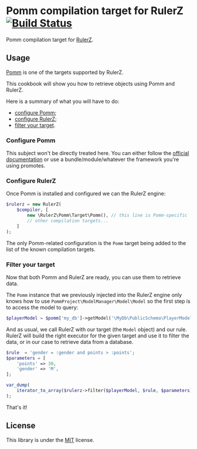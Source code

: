 # Pomm compilation target for RulerZ [![Build Status](https://travis-ci.org/rulerz-php/pomm.svg?branch=master)](https://travis-ci.org/rulerz-php/pomm)

Pomm compilation target for [RulerZ](https://github.com/K-Phoen/rulerz).

Usage
-----

[Pomm](http://www.pomm-project.org/) is one of the targets supported by RulerZ.

This cookbook will show you how to retrieve objects using Pomm and RulerZ.

Here is a summary of what you will have to do:

 * [configure Pomm](#configure-pomm);
 * [configure RulerZ](#configure-rulerz);
 * [filter your target](#filter-your-target).

### Configure Pomm

This subject won't be directly treated here. You can either follow the [official
documentation](http://www.pomm-project.org/documentation/sandbox2) or use a
bundle/module/whatever the framework you're using promotes.

### Configure RulerZ

Once Pomm is installed and configured we can the RulerZ engine:

```php
$rulerz = new RulerZ(
    $compiler, [
        new \RulerZ\Pomm\Target\Pomm(), // this line is Pomm-specific
        // other compilation targets...
    ]
);
```

The only Pomm-related configuration is the `Pomm` target being added to the list
of the known compilation targets.

### Filter your target

Now that both Pomm and RulerZ are ready, you can use them to retrieve data.

The `Pomm` instance that we previously injected into the RulerZ engine
only knows how to use `PommProject\ModelManager\Model\Model` so the first step
is to access the model to query:

```php
$playerModel = $pomm['my_db']->getModel('\MyDb\PublicSchema\PlayerModel');
```

And as usual, we call RulerZ with our target (the `Model` object) and our rule.
RulerZ will build the right executor for the given target and use it to filter
the data, or in our case to retrieve data from a database.

```php
$rule  = 'gender = :gender and points > :points';
$parameters = [
    'points' => 30,
    'gender' => 'M',
];

var_dump(
    iterator_to_array($rulerz->filter($playerModel, $rule, $parameters))
);
```

That's it!

License
-------

This library is under the [MIT](LICENSE) license.
